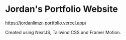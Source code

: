 # Jordan's Portfolio Website 

https://jordanlimzr-portfolio.vercel.app/

Created using NextJS, Tailwind CSS and Framer Motion.



